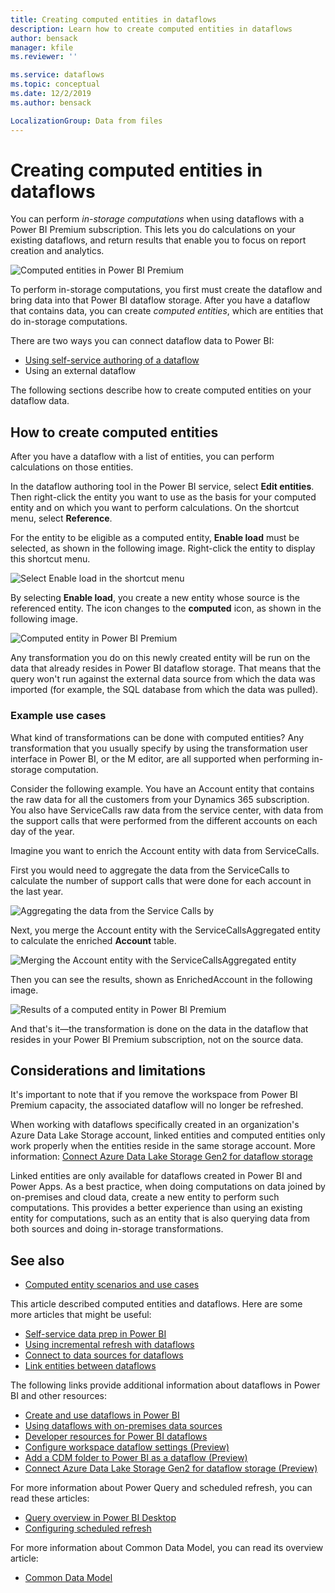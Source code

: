 ```yaml
---
title: Creating computed entities in dataflows
description: Learn how to create computed entities in dataflows
author: bensack
manager: kfile
ms.reviewer: ''

ms.service: dataflows
ms.topic: conceptual
ms.date: 12/2/2019
ms.author: bensack

LocalizationGroup: Data from files
---
```

# Creating computed entities in dataflows

You can perform *in-storage computations* when using dataflows with a Power BI Premium subscription. This lets you do calculations on your existing dataflows, and return results that enable you to focus on report creation and analytics. 

![Computed entities in Power BI Premium](media/dataflows-computed-entities/computed-entities-premium-00.png)

To perform in-storage computations, you first must create the dataflow and bring data into that Power BI dataflow storage. After you have a dataflow that contains data, you can create *computed entities*, which are entities that do in-storage computations. 

There are two ways you can connect dataflow data to Power BI:

* [Using self-service authoring of a dataflow](https://docs.microsoft.com/power-bi/service-dataflows-create-use)
* Using an external dataflow

The following sections describe how to create computed entities on your dataflow data.

## How to create computed entities

After you have a dataflow with a list of entities, you can perform calculations on those entities.

In the dataflow authoring tool in the Power BI service, select **Edit entities**. Then right-click the entity you want to use as the basis for your computed entity and on which you want to perform calculations. On the shortcut menu, select **Reference**.

For the entity to be eligible as a computed entity, **Enable load** must be selected, as shown in the following image. Right-click the entity to display this shortcut menu.

![Select Enable load in the shortcut menu](media/dataflows-computed-entities/computed-entities-premium-01.png)

By selecting **Enable load**, you create a new entity whose source is the referenced entity. The icon changes to the **computed** icon, as shown in the following image.

![Computed entity in Power BI Premium](media/dataflows-computed-entities/computed-entities-premium-00.png)

Any transformation you do on this newly created entity will be run on the data that already resides in Power BI dataflow storage. That means that the query won't run against the external data source from which the data was imported (for example, the SQL database from which the data was pulled).

### Example use cases

What kind of transformations can be done with computed entities? Any transformation that you usually specify by using the transformation user interface in Power BI, or the M editor, are all supported when performing in-storage computation. 

Consider the following example. You have an Account entity that contains the raw data for all the customers from your Dynamics 365 subscription. You also have ServiceCalls raw data from the service center, with data from the support calls that were performed from the different accounts on each day of the year.

Imagine you want to enrich the Account entity with data from ServiceCalls.

First you would need to aggregate the data from the ServiceCalls to calculate the number of support calls that were done for each account in the last year.

![Aggregating the data from the Service Calls by ](media/dataflows-computed-entities/computed-entities-premium-02.png)

Next, you merge the Account entity with the ServiceCallsAggregated entity to calculate the enriched **Account** table.

![Merging the Account entity with the ServiceCallsAggregated entity](media/dataflows-computed-entities/computed-entities-premium-03.png)

Then you can see the results, shown as EnrichedAccount in the following image.

![Results of a computed entity in Power BI Premium](media/dataflows-computed-entities/computed-entities-premium-04.png)

And that's it&mdash;the transformation is done on the data in the dataflow that resides in your Power BI Premium subscription, not on the source data.

## Considerations and limitations

It's important to note that if you remove the workspace from Power BI Premium capacity, the associated dataflow will no longer be refreshed.

When working with dataflows specifically created in an organization's Azure Data Lake Storage account, linked entities and computed entities only work properly when the entities reside in the same storage account. More information: [Connect Azure Data Lake Storage Gen2 for dataflow storage](https://docs.microsoft.com/power-bi/service-dataflows-connect-azure-data-lake-storage-gen2)

Linked entities are only available for dataflows created in Power BI and Power Apps. As a best practice, when doing computations on data joined by on-premises and cloud data, create a new entity to perform such computations. This provides a better experience than using an existing entity for computations, such as an entity that is also querying data from both sources and doing in-storage transformations.

## See also

* [Computed entity scenarios and use cases](computed-entities-scenarios.md)

This article described computed entities and dataflows. Here are some more articles that might be useful:

* [Self-service data prep in Power BI](create-use.md)
* [Using incremental refresh with dataflows](incremental-refresh.md)
* [Connect to data sources for dataflows](data-sources.md)
* [Link entities between dataflows](linked-entities.md)

The following links provide additional information about dataflows in Power BI and other resources:

* [Create and use dataflows in Power BI](https://docs.microsoft.com/power-bi/service-dataflows-create-use)
* [Using dataflows with on-premises data sources](https://docs.microsoft.com/power-bi/service-dataflows-on-premises-gateways)
* [Developer resources for Power BI dataflows](https://docs.microsoft.com/power-bi/service-dataflows-developer-resources)
* [Configure workspace dataflow settings (Preview)](https://docs.microsoft.com/power-bi/service-dataflows-configure-workspace-storage-settings)
* [Add a CDM folder to Power BI as a dataflow (Preview)](https://docs.microsoft.com/power-bi/service-dataflows-add-cdm-folder)
* [Connect Azure Data Lake Storage Gen2 for dataflow storage (Preview)](https://docs.microsoft.com/power-bi/service-dataflows-connect-azure-data-lake-storage-gen2)

For more information about Power Query and scheduled refresh, you can read these articles:
* [Query overview in Power BI Desktop](https://docs.microsoft.com/power-bi/desktop-query-overview)
* [Configuring scheduled refresh](https://docs.microsoft.com/power-bi/refresh-scheduled-refresh)

For more information about Common Data Model, you can read its overview article:
* [Common Data Model](https://docs.microsoft.com/powerapps/common-data-model/overview)
